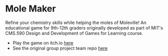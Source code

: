 # Mole Maker

Refine your chemistry skills while helping the moles of Moleville! An educational game for 9th-12th graders originally developed as part of MIT's CMS.590 Design and Development of Games for Learning course.

- Play the game on itch.io [here](https://jmfortt.itch.io/mole-maker)
- See the original group project team repo [here](https://github.com/128912891289/cms595assignment3)
